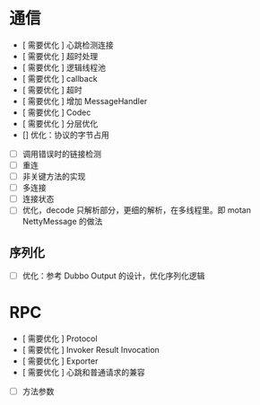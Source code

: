 # 通信

* [ 需要优化 ] 心跳检测连接
* [ 需要优化 ] 超时处理
* [ 需要优化 ] 逻辑线程池
* [ 需要优化 ] callback
* [ 需要优化 ] 超时
* [ 需要优化 ] 增加 MessageHandler
* [ 需要优化 ] Codec
* [ 需要优化 ] 分层优化
* [] 优化：协议的字节占用
* [ ] 调用错误时的链接检测
* [ ] 重连
* [ ] 非关键方法的实现
* [ ] 多连接
* [ ] 连接状态
* [ ] 优化，decode 只解析部分，更细的解析，在多线程里。即 motan NettyMessage 的做法

## 序列化

* [ ] 优化：参考 Dubbo Output 的设计，优化序列化逻辑

# RPC

* [ 需要优化 ] Protocol
* [ 需要优化 ] Invoker Result Invocation
* [ 需要优化 ] Exporter
* [ 需要优化 ] 心跳和普通请求的兼容
* [ ] 方法参数